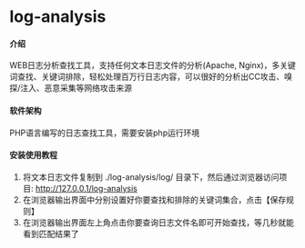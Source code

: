 # log-analysis

#### 介绍
WEB日志分析查找工具，支持任何文本日志文件的分析(Apache, Nginx)，多关键词查找、关键词排除，轻松处理百万行日志内容，可以很好的分析出CC攻击、嗅探/注入、恶意采集等网络攻击来源


#### 软件架构
PHP语言编写的日志查找工具，需要安装php运行环境


#### 安装使用教程
1. 将文本日志文件复制到 ./log-analysis/log/ 目录下，然后通过浏览器访问项目: http://127.0.0.1/log-analysis
2. 在浏览器输出界面中分别设置好你要查找和排除的关键词集合，点击【保存规则】
3. 在浏览器输出界面左上角点击你要查询日志文件名即可开始查找，等几秒就能看到匹配结果了
